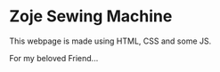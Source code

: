 # Zoje Sewing Machine #

This webpage is made using HTML, CSS and some JS.

For my beloved Friend...
